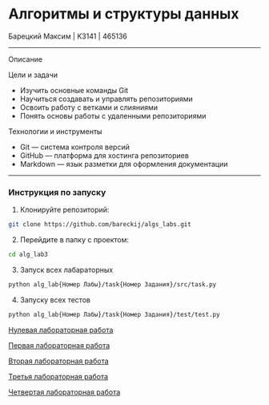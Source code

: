 # Алгоритмы и структуры данных 

Барецкий Максим | K3141 | 465136

----

Описание

Цели и задачи
-   Изучить основные команды Git
-   Научиться создавать и управлять репозиториями
-   Освоить работу с ветками и слияниями
-   Понять основы работы с удаленными репозиториями

Технологии и инструменты
-   Git — система контроля версий
-   GitHub — платформа для хостинга репозиториев
-   Markdown — язык разметки для оформления документации

----

### Инструкция по запуску

1. Клонируйте репозиторий:
```bash
git clone https://github.com/bareckij/algs_labs.git
```

2. Перейдите в папку с проектом:
```bash
cd alg_lab3
```

3. Запуск всех лабараторных
```bash
python alg_lab{Номер Лабы}/task{Номер Задания}/src/task.py
```

4. Запуску всех тестов
```bash
python alg_lab{Номер Лабы}/task{Номер Задания}/test/test.py
```


[Нулевая лабораторная работа](https://github.com/bareckij/algs_labs/tree/main/alg_lab0)

[Первая лабораторная работа](https://github.com/bareckij/algs_labs/tree/main/alg_lab1)

[Вторая лабораторная работа](https://github.com/bareckij/algs_labs/tree/main/alg_lab2)

[Третья лабораторная работа](https://github.com/bareckij/algs_labs/tree/main/alg_lab3)

[Четвертая лабораторная работа](https://github.com/bareckij/algs_labs/tree/main/alg_lab4)
